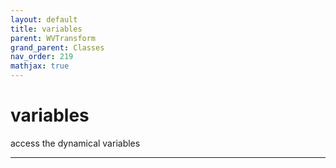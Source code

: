 ```yaml
---
layout: default
title: variables
parent: WVTransform
grand_parent: Classes
nav_order: 219
mathjax: true
---
```


#  variables

access the dynamical variables


---

